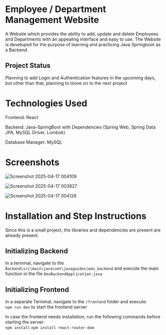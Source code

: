 # Employee / Department Management Website

A Website which provides the ability to add, update and delete Employees and Departments with an appealing interface and easy to use.
The Website is developed for the purpose of learning and practicing Java Springboot as a Backend.

## Project Status
Planning to add Login and Authentication features in the upcoming days, but other than that, planning to move on to the next project

# Technologies Used
Frontend: React

Backend: Java-SpringBoot with Dependencies (Spring Web, Spring Data JPA, MySQL Driver, Lombok)

Database Manager: MySQL

# Screenshots
![Screenshot 2025-04-17 004109](https://github.com/user-attachments/assets/87b8c4ed-0ff7-4c0b-b2fa-b8de28de04e0)

![Screenshot 2025-04-17 003827](https://github.com/user-attachments/assets/c2788d42-48e1-457c-afed-df4d7cebe9d5)

![Screenshot 2025-04-17 004126](https://github.com/user-attachments/assets/8df2a296-da1a-46f6-b697-a4c9e50e7ad8)

# Installation and Step Instructions
Since this is a small project, the libraries and dependencies are present are already present.

## Initializing Backend
In a terminal, navigate to the `Backend\src\main\java\net\javaguides\ems_backend` and execute the main function in the file `EmsBackendApplication.java`

## Initializing Frontend
In a separate Terminal, navigate to the `/frontend` folder and execute: <br/>
`npm run dev` to start the frontend server

In case the frontend needs installation, run the following commands before starting the server:<br/>
`npm install`
`npm install react-router-dom`
